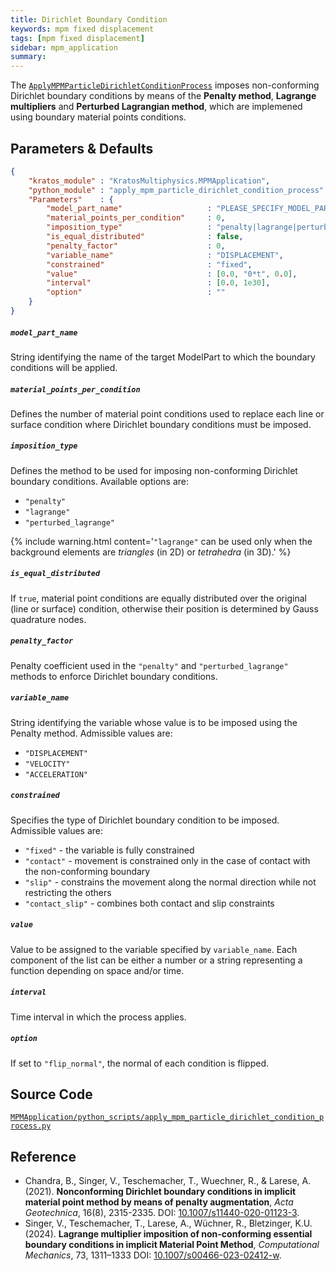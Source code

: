 ```yaml
---
title: Dirichlet Boundary Condition
keywords: mpm fixed displacement
tags: [mpm fixed displacement]
sidebar: mpm_application
summary: 
---
```


The [`ApplyMPMParticleDirichletConditionProcess`](https://github.com/KratosMultiphysics/Kratos/blob/master/applications/MPMApplication/python_scripts/apply_mpm_particle_dirichlet_condition_process.py) imposes non-conforming Dirichlet boundary conditions by means of the **Penalty method**, **Lagrange multipliers** and **Perturbed Lagrangian method**, which are implemened using boundary material points conditions.

## Parameters & Defaults

```json
{
    "kratos_module" : "KratosMultiphysics.MPMApplication",
    "python_module" : "apply_mpm_particle_dirichlet_condition_process",
    "Parameters"    : {
        "model_part_name"                   : "PLEASE_SPECIFY_MODEL_PART_NAME",
        "material_points_per_condition"     : 0,
        "imposition_type"                   : "penalty|lagrange|perturbed_lagrange",
        "is_equal_distributed"              : false,
        "penalty_factor"                    : 0,
        "variable_name"                     : "DISPLACEMENT",
        "constrained"                       : "fixed",
        "value"                             : [0.0, "0*t", 0.0],
        "interval"                          : [0.0, 1e30],
        "option"                            : ""
    }
}
```

##### `model_part_name`
String identifying the name of the target ModelPart to which the boundary conditions will be applied.

##### `material_points_per_condition`
Defines the number of material point conditions used to replace each line or surface condition where Dirichlet boundary conditions must be imposed.

##### `imposition_type`
Defines the method to be used for imposing non-conforming Dirichlet boundary conditions. Available options are:
* `"penalty"`
* `"lagrange"`
* `"perturbed_lagrange"`

{% include warning.html content='`"lagrange"` can be used only when the background elements are *triangles* (in 2D) or *tetrahedra* (in 3D).' %}

##### `is_equal_distributed`
If `true`, material point conditions are equally distributed over the original (line or surface) condition, otherwise their position is determined by Gauss quadrature nodes.

##### `penalty_factor`
Penalty coefficient used in the `"penalty"` and `"perturbed_lagrange"` methods to enforce Dirichlet boundary conditions.

##### `variable_name`
String identifying the variable whose value is to be imposed using the Penalty method.
Admissible values are:
* `"DISPLACEMENT"`
* `"VELOCITY"`
* `"ACCELERATION"`

##### `constrained`
Specifies the type of Dirichlet boundary condition to be imposed. Admissible values are:
* `"fixed"` - the variable is fully constrained
* `"contact"` - movement is constrained only in the case of contact with the non-conforming boundary
* `"slip"` - constrains the movement along the normal direction while not restricting the others
* `"contact_slip"` - combines both contact and slip constraints

##### `value`
Value to be assigned to the variable specified by `variable_name`. Each component of the list can be either a number or a string representing a function depending on space and/or time.

##### `interval`
Time interval in which the process applies.

##### `option`
If set to `"flip_normal"`, the normal of each condition is flipped.

## Source Code

[<i class="fa fa-github"></i> `MPMApplication/python_scripts/apply_mpm_particle_dirichlet_condition_process.py`](https://github.com/KratosMultiphysics/Kratos/blob/master/applications/MPMApplication/python_scripts/apply_mpm_particle_dirichlet_condition_process.py)

## Reference

* Chandra, B., Singer, V., Teschemacher, T., Wuechner, R., & Larese, A. (2021). **Nonconforming Dirichlet boundary conditions in implicit material point method by means of penalty augmentation**, *Acta Geotechnica*, 16(8), 2315-2335. DOI: <a href="https://doi.org/10.1007/s11440-020-01123-3">10.1007/s11440-020-01123-3</a>.
* Singer, V., Teschemacher, T., Larese, A., Wüchner, R., Bletzinger, K.U. (2024). **Lagrange multiplier imposition of non-conforming essential boundary conditions in implicit Material Point Method**, *Computational Mechanics*, 73, 1311–1333 DOI: <a href="https://doi.org/10.1007/s00466-023-02412-w">10.1007/s00466-023-02412-w</a>.
